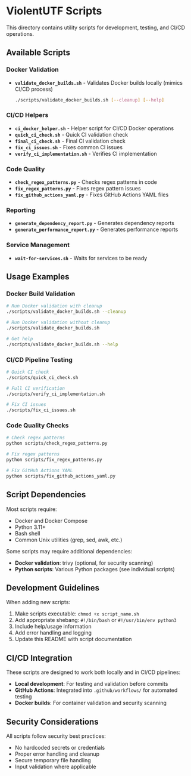 # ViolentUTF Scripts

This directory contains utility scripts for development, testing, and CI/CD operations.

## Available Scripts

### Docker Validation
- **`validate_docker_builds.sh`** - Validates Docker builds locally (mimics CI/CD process)
  ```bash
  ./scripts/validate_docker_builds.sh [--cleanup] [--help]
  ```

### CI/CD Helpers
- **`ci_docker_helper.sh`** - Helper script for CI/CD Docker operations
- **`quick_ci_check.sh`** - Quick CI validation check
- **`final_ci_check.sh`** - Final CI validation check
- **`fix_ci_issues.sh`** - Fixes common CI issues
- **`verify_ci_implementation.sh`** - Verifies CI implementation

### Code Quality
- **`check_regex_patterns.py`** - Checks regex patterns in code
- **`fix_regex_patterns.py`** - Fixes regex pattern issues
- **`fix_github_actions_yaml.py`** - Fixes GitHub Actions YAML files

### Reporting
- **`generate_dependency_report.py`** - Generates dependency reports
- **`generate_performance_report.py`** - Generates performance reports

### Service Management
- **`wait-for-services.sh`** - Waits for services to be ready

## Usage Examples

### Docker Build Validation
```bash
# Run Docker validation with cleanup
./scripts/validate_docker_builds.sh --cleanup

# Run Docker validation without cleanup
./scripts/validate_docker_builds.sh

# Get help
./scripts/validate_docker_builds.sh --help
```

### CI/CD Pipeline Testing
```bash
# Quick CI check
./scripts/quick_ci_check.sh

# Full CI verification
./scripts/verify_ci_implementation.sh

# Fix CI issues
./scripts/fix_ci_issues.sh
```

### Code Quality Checks
```bash
# Check regex patterns
python scripts/check_regex_patterns.py

# Fix regex patterns
python scripts/fix_regex_patterns.py

# Fix GitHub Actions YAML
python scripts/fix_github_actions_yaml.py
```

## Script Dependencies

Most scripts require:
- Docker and Docker Compose
- Python 3.11+
- Bash shell
- Common Unix utilities (grep, sed, awk, etc.)

Some scripts may require additional dependencies:
- **Docker validation**: trivy (optional, for security scanning)
- **Python scripts**: Various Python packages (see individual scripts)

## Development Guidelines

When adding new scripts:
1. Make scripts executable: `chmod +x script_name.sh`
2. Add appropriate shebang: `#!/bin/bash` or `#!/usr/bin/env python3`
3. Include help/usage information
4. Add error handling and logging
5. Update this README with script documentation

## CI/CD Integration

These scripts are designed to work both locally and in CI/CD pipelines:
- **Local development**: For testing and validation before commits
- **GitHub Actions**: Integrated into `.github/workflows/` for automated testing
- **Docker builds**: For container validation and security scanning

## Security Considerations

All scripts follow security best practices:
- No hardcoded secrets or credentials
- Proper error handling and cleanup
- Secure temporary file handling
- Input validation where applicable
